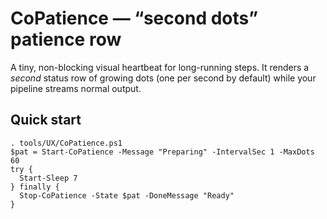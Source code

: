 # CoPatience — “second dots” patience row

A tiny, non-blocking visual heartbeat for long-running steps. It renders a *second* status row of growing dots (one per second by default) while your pipeline streams normal output.

## Quick start
```pwsh
. tools/UX/CoPatience.ps1
$pat = Start-CoPatience -Message "Preparing" -IntervalSec 1 -MaxDots 60
try {
  Start-Sleep 7
} finally {
  Stop-CoPatience -State $pat -DoneMessage "Ready"
}
```
